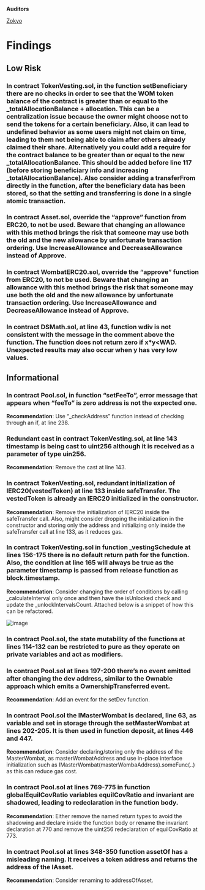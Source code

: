 **Auditors**

[Zokyo](https://x.com/zokyo_io)

# Findings

## Low Risk

### In contract TokenVesting.sol, in the function setBeneficiary there are no checks in order to see that the WOM token balance of the contract is greater than or equal to the _totalAllocationBalance + allocation. This can be a centralization issue because the owner might choose not to send the tokens for a certain beneficiary. Also, it can lead to undefined behavior as some users might not claim on time, leading to them not being able to claim after others already claimed their share. Alternatively you could add a require for the contract balance to be greater than or equal to the new _totalAllocationBalance. This should be added before line 117 (before storing beneficiary info and increasing _totalAllocationBalance). Also consider adding a transferFrom directly in the function, after the beneficiary data has been stored, so that the setting and transferring is done in a single atomic transaction.


### In contract Asset.sol, override the “approve” function from ERC20, to not be used. Beware that changing an allowance with this method brings the risk that someone may use both the old and the new allowance by unfortunate transaction ordering. Use IncreaseAllowance and DecreaseAllowance instead of Approve.


### In contract WombatERC20.sol, override the “approve” function from ERC20, to not be used. Beware that changing an allowance with this method brings the risk that someone may use both the old and the new allowance by unfortunate transaction ordering. Use IncreaseAllowance and DecreaseAllowance instead of Approve.


### In contract DSMath.sol, at line 43, function wdiv is not consistent with the message in the comment above the function. The function does not return zero if x*y<WAD. Unexpected results may also occur when y has very low values.

## Informational

### In contract Pool.sol, in function “setFeeTo”, error message that appears when “feeTo” is zero address is not the expected one.

**Recommendation**: Use “_checkAddress” function instead of checking through an if, at line 238.


### Redundant cast in contract TokenVesting.sol, at line 143 timestamp is being cast to uint256 although it is received as a parameter of type uin256.
**Recommendation**: Remove the cast at line 143.

### In contract TokenVesting.sol, redundant initialization of IERC20(vestedToken) at line 133 inside safeTransfer. The vestedToken is already an IERC20 initialized in the constructor.
**Recommendation**: Remove the initialization of IERC20 inside the safeTransfer call. Also, might consider dropping the initialization in the constructor and storing only the address and initializing only inside the safeTransfer call at line 133, as it reduces gas.


### In contract TokenVesting.sol in function _vestingSchedule at lines 156-175 there is no default return path for the function. Also, the condition at line 165 will always be  true as the parameter timestamp is passed from release function as block.timestamp.
**Recommendation**: Consider changing the order of conditions by calling _calculateInterval only once and then have the isUnlocked check and update the _unlockIntervalsCount. Attached below is a snippet of how this can be refactored.


 ![image](https://github.com/user-attachments/assets/ae0a95fd-72bc-4eaf-bb65-f8a13b06f827)




### In contract Pool.sol, the state mutability of the functions at lines 114-132 can be restricted to pure as they operate on private variables and act as modifiers.



### In contract Pool.sol at lines 197-200 there’s no event emitted after changing the dev address, similar to the Ownable approach which emits a OwnershipTransferred event.
**Recommendation**: Add an event for the setDev function.




### In contract Pool.sol the IMasterWombat is declared, line 63, as variable and set in storage through the setMasterWombat at lines 202-205. It is then used in function deposit, at lines 446 and 447.
**Recommendation**: Consider declaring/storing only the address of the MasterWombat, as masterWombatAddress and use in-place interface initialization such as IMasterWombat(masterWombaAddress).someFunc(..) as this can reduce gas cost.


### In contract Pool.sol at lines 769-775 in function globalEquilCovRatio variables equilCovRatio and invariant are shadowed, leading to redeclaration in the function body.
**Recommendation**: Either remove the named return types to avoid the shadowing and declare inside the function body or rename the invariant declaration at 770 and remove the uint256 redeclaration of equilCovRatio at 773.


### In contract Pool.sol at lines 348-350 function assetOf has a misleading naming. It receives a token address and returns the address of the IAsset.
**Recommendation**: Consider renaming to addressOfAsset.


